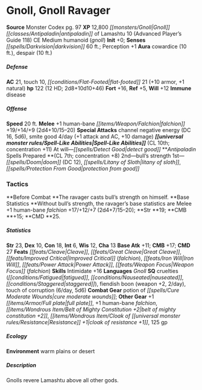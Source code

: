 ﻿---
cssclass: [monsters]
title1: Gnoll, Gnoll Ravager
title2: Gnoll Ravager
CR: 11
sources:
- name: Monster Codex
  page: 97
  link: http://paizo.com/products/btpy9926?Pathfinder-Roleplaying-Game-Monster-Codex
XP: 12800
race: Gnoll
classes:
- antipaladin of Lamashtu 10 (Advanced Player's Guide 118)
alignment: CE
size: Medium
type: humanoid
subtypes:
- gnoll
initiative:
  bonus: 0
senses:
  darkvision: 60
auras:
- name: cowardice
  radius: 10
- name: despair
  radius: 10
AC:
  AC: 21
  touch: 10
  flat_footed: 21
  components:
    armor: 10
    natural: 1
HP:
  HP: 122
  long: 2d8+10d10+46
  HD: 12
saves:
  fort: 16
  ref: 5
  will: 12
immunities:
- disease
speeds:
  base: 20
attacks:
  melee:
  - - text: +1 human-bane falchion +19/+14/+9 (2d4+10/15-20)
      entries:
      - - damage: 2d4+10
          crit_range: 15-20
      attack: +1 human-bane falchion
      bonus:
      - 19
      - 14
      - 9
  special:
  - channel negative energy (DC 16, 5d6)
  - smite good 4/day (+1 attack and AC, +10 damage)
spell_like_abilities:
  entries:
  - name: detect good
    source: default
    freq: At will
  sources:
  - name: default
    CL: 10
    concentration: 11
spells:
  entries:
  - name: bull's strength
    source: Antipaladin
    level: 2
  - name: doom
    source: Antipaladin
    level: 1
    DC: 12
  - superscripts:
    - UC
    name: litany of sloth
    source: Antipaladin
    level: 1
  - name: protection from good
    source: Antipaladin
    level: 1
  sources:
  - name: Antipaladin
    type: prepared
    CL: 7
    concentration: 8
tactics:
  Before Combat: The ravager casts bull's strength on himself.
  Base Statistics: Without bull's strength, the ravager's base statistics are Melee
    +1 human-bane falchion +17/+12/+7 (2d4+7/15-20); Str 19; CMB +15; CMD 25.
ability_scores:
  STR: 23
  DEX: 10
  CON: 18
  INT: 6
  WIS: 12
  CHA: 13
BAB: 11
CMB: 17
CMD: 27
feats:
- name: Cleave
- name: Great Cleave
- name: Improved Critical (falchion)
- name: Iron Will
- name: Power Attack
- name: Weapon Focus (falchion)
skills:
  Intimidate: 16
  Perception: 1
languages:
- Gnoll
special_qualities:
- cruelties (fatigued, nauseated, staggered)
- fiendish boon (weapon +2, 2/day)
- touch of corruption (6/day, 5d6)
gear:
  combat:
  - potion of cure moderate wounds
  other:
  - +1 full plate
  - +1 human-bane falchion
  - belt of mighty constitution +2
  - cloak of resistance +1
  - 125 gp
ecology:
  environment: warm plains or desert
desc_long: Gnolls revere Lamashtu above all other gods.

---

# Gnoll, Gnoll Ravager

**Source** Monster Codex pg. 97
**XP** 12,800
_[[monsters/Gnoll|Gnoll]]_ _[[classes/Antipaladin|antipaladin]]_ of Lamashtu 10 (Advanced Player’s Guide 118)
CE Medium humanoid (_gnoll_)
**Init** +0; **Senses** _[[spells/Darkvision|darkvision]]_ 60 ft.; Perception +1
**Aura** cowardice (10 ft.), despair (10 ft.)

##### Defense

**AC** 21, touch 10, _[[conditions/Flat-Footed|flat-footed]]_ 21 (+10 armor, +1 natural)
**hp** 122 (12 HD; 2d8+10d10+46)
**Fort** +16, **Ref** +5, **Will** +12
**Immune** disease

##### Offense
**Speed** 20 ft.
**Melee** +1 human-bane _[[items/Weapon/Falchion|falchion]]_ +19/+14/+9 (2d4+10/15–20)
**Special Attacks** channel negative energy (DC 16, 5d6), smite good 4/day (+1 attack and AC, +10 damage)
**_[[universal monster rules/Spell-Like Abilities|Spell-Like Abilities]]_** (CL 10th; concentration +11)
At will—_[[spells/Detect Good|detect good]]_
**_Antipaladin_ Spells Prepared **(CL 7th; concentration +8)
2nd—bull’s strength
1st—_[[spells/Doom|doom]]_ (DC 12), _[[spells/Litany of Sloth|litany of sloth]]_, _[[spells/Protection From Good|protection from good]]_

### Tactics

**Before Combat **The ravager casts bull’s strength on himself.
 **Base Statistics **Without bull’s strength, the ravager’s base statistics are Melee +1 human-bane _falchion_ +17/+12/+7 (2d4+7/15–20); **Str **19; **CMB **+15; **CMD **25.

##### Statistics
**Str** 23, **Dex** 10, **Con** 18, **Int** 6, **Wis** 12, **Cha** 13
**Base Atk** +11; **CMB** +17; **CMD** 27
**Feats** _[[feats/Cleave|Cleave]]_, _[[feats/Great Cleave|Great Cleave]]_, _[[feats/Improved Critical|Improved Critical]]_ (_falchion_), _[[feats/Iron Will|Iron Will]]_, _[[feats/Power Attack|Power Attack]]_, _[[feats/Weapon Focus|Weapon Focus]]_ (_falchion_)
**Skills** Intimidate +16
**Languages** _Gnoll_
**SQ** cruelties (_[[conditions/Fatigued|fatigued]]_, _[[conditions/Nauseated|nauseated]]_, _[[conditions/Staggered|staggered]]_), fiendish boon (weapon +2, 2/day), touch of corruption (6/day, 5d6)
**Combat Gear** potion of _[[spells/Cure Moderate Wounds|cure moderate wounds]]_; **Other Gear** +1 _[[items/Armor/Full plate|full plate]]_, +1 human-bane _falchion_, _[[items/Wondrous Item/Belt of Mighty Constitution +2|belt of mighty constitution +2]]_, _[[items/Wondrous Item/Cloak of _[[universal monster rules/Resistance|Resistance]]_ +1|cloak of _resistance_ +1]]_, 125 gp

##### Ecology

**Environment** warm plains or desert

##### Description

Gnolls revere Lamashtu above all other gods.